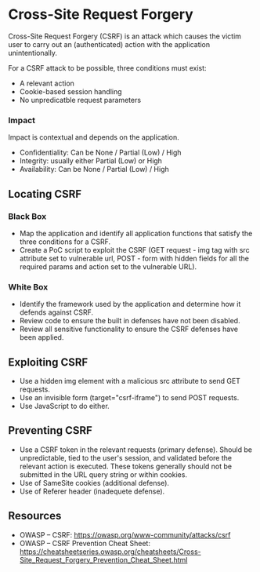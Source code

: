 # Cross-Site Request Forgery

Cross-Site Request Forgery (CSRF) is an attack which causes the victim user to carry out an (authenticated) action with the application unintentionally.

For a CSRF attack to be possible, three conditions must exist:

- A relevant action
- Cookie-based session handling
- No unpredicatble request parameters

### Impact

Impact is contextual and depends on the application.

- Confidentiality: Can be None / Partial (Low) / High
- Integrity: usually either Partial (Low) or High
- Availability: Can be None / Partial (Low) / High

## Locating CSRF

### Black Box

- Map the application and identify all application functions that satisfy the three conditions for a CSRF.
- Create a PoC script to exploit the CSRF (GET request - img tag with src attribute set to vulnerable url, POST - form with hidden fields for all the required params and action set to the vulnerable URL).

### White Box

- Identify the framework used by the application and determine how it defends against CSRF.
- Review code to ensure the built in defenses have not been disabled.
- Review all sensitive functionality to ensure the CSRF defenses have been applied.

## Exploiting CSRF

- Use a hidden img element with a malicious src attribute to send GET requests.
- Use an invisible form (target="csrf-iframe") to send POST requests.
- Use JavaScript to do either.

## Preventing CSRF

- Use a CSRF token in the relevant requests (primary defense). Should be unpredictable, tied to the user's session, and validated before the relevant action is executed. These tokens generally should not be submitted in the URL query string or within cookies.
- Use of SameSite cookies (additional defense).
- Use of Referer header (inadequete defense).

## Resources

- OWASP – CSRF: https://owasp.org/www-community/attacks/csrf
- OWASP – CSRF Prevention Cheat Sheet: https://cheatsheetseries.owasp.org/cheatsheets/Cross-Site_Request_Forgery_Prevention_Cheat_Sheet.html
